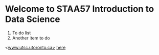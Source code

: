 # Welcome to STAA57 Introduction to Data Science

1. To do list
2. Another item to do

<www.utsc.utoronto.ca>
[here](www.rstudio.com)
